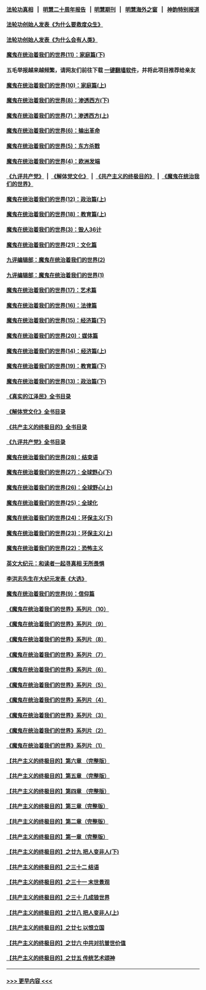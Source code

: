 #### [法轮功真相](https://github.com/gfw-breaker/truth/blob/master/README.md?t=0) &nbsp;&nbsp;|&nbsp;&nbsp; [明慧二十周年报告](https://github.com/gfw-breaker/mh-reports/blob/master/README.md?t=0) &nbsp;&nbsp;|&nbsp;&nbsp;[明慧期刊](https://github.com/gfw-breaker/mh-qikan) &nbsp;&nbsp;|&nbsp;&nbsp; [明慧海外之窗](https://github.com/gfw-breaker/mh-news/blob/master/README.md?t=0) &nbsp;&nbsp;|&nbsp;&nbsp; [神韵特别报道](https://github.com/gfw-breaker/mh-news/blob/master/shenyun.md?t=0)
#### [法轮功创始人发表《为什么要救度众生》](../pages/nsc422/n13975246.md?t=06282143) 
#### [法轮功创始人发表《为什么会有人类》](../pages/nsc422/n13912117.md?t=06282143) 
#### [魔鬼在统治着我们的世界(11)：家庭篇(下)](../pages/nsc422/n10440961.md?t=06282143) 
#### 五毛举报越来越频繁，请网友们前往下载 [一键翻墙软件](https://github.com/gfw-breaker/ssr-accounts)，并将此项目推荐给亲友
#### [魔鬼在统治着我们的世界(10)：家庭篇(上)](../pages/nsc422/n10435448.md?t=06282143) 
#### [魔鬼在统治着我们的世界(8)：渗透西方(下)](../pages/nsc422/n10429603.md?t=06282143) 
#### [魔鬼在统治着我们的世界(7)：渗透西方(上)](../pages/nsc422/n10426013.md?t=06282143) 
#### [魔鬼在统治着我们的世界(6)：输出革命](../pages/nsc422/n10421536.md?t=06282143) 
#### [魔鬼在统治着我们的世界(5)：东方杀戮](../pages/nsc422/n10417707.md?t=06282143) 
#### [魔鬼在统治着我们的世界(4)：欧洲发端](../pages/nsc422/n10414890.md?t=06282143) 
#### [《九评共产党》](https://github.com/begood0513/9ping.md/blob/master/README.md) &nbsp;|&nbsp; [《解体党文化》](../../../../jtdwh.md/blob/master/README.md)  &nbsp;|&nbsp; [《共产主义的终极目的》](../../../../gczydzjmd.md/blob/master/README.md) &nbsp;|&nbsp; [《魔鬼在统治我们的世界》](../../../../mgztzwmdsj.md/blob/master/README.md) 
#### [魔鬼在统治着我们的世界(12)：政治篇(上)](../pages/nsc422/n10444576.md?t=06282143) 
#### [魔鬼在统治着我们的世界(18)：教育篇(上)](../pages/nsc422/n10526970.md?t=06282143) 
#### [魔鬼在统治着我们的世界(3)：毁人36计](../pages/nsc422/n10411583.md?t=06282143) 
#### [魔鬼在统治着我们的世界(21)：文化篇](../pages/nsc422/n10597706.md?t=06282143) 
#### [九评编辑部：魔鬼在统治着我们的世界(2)](../pages/nsc422/n10410036.md?t=06282143) 
#### [九评编辑部：魔鬼在统治着我们的世界(1)](../pages/nsc422/n10406825.md?t=06282143) 
#### [魔鬼在统治着我们的世界(17)：艺术篇](../pages/nsc422/n10499093.md?t=06282143) 
#### [魔鬼在统治着我们的世界(16)：法律篇](../pages/nsc422/n10485969.md?t=06282143) 
#### [魔鬼在统治着我们的世界(15)：经济篇(下)](../pages/nsc422/n10469975.md?t=06282143) 
#### [魔鬼在统治着我们的世界(20)：媒体篇](../pages/nsc422/n10586579.md?t=06282143) 
#### [魔鬼在统治着我们的世界(14)：经济篇(上)](../pages/nsc422/n10457370.md?t=06282143) 
#### [魔鬼在统治着我们的世界(19)：教育篇(下)](../pages/nsc422/n10564808.md?t=06282143) 
#### [魔鬼在统治着我们的世界(13)：政治篇(下)](../pages/nsc422/n10448270.md?t=06282143) 
#### [《真实的江泽民》全书目录](../pages/nsc422/n13721399.md?t=06282143) 
#### [《解体党文化》全书目录](../pages/nsc422/n13721157.md?t=06282143) 
#### [《共产主义的终极目的》全书目录](../pages/nsc422/n13721048.md?t=06282143) 
#### [《九评共产党》全书目录](../pages/nsc422/n13708085.md?t=06282143) 
#### [魔鬼在统治着我们的世界(28)：结束语](../pages/nsc422/n10936246.md?t=06282143) 
#### [魔鬼在统治着我们的世界(27)：全球野心(下)](../pages/nsc422/n10928319.md?t=06282143) 
#### [魔鬼在统治着我们的世界(26)：全球野心(上)](../pages/nsc422/n10900318.md?t=06282143) 
#### [魔鬼在统治着我们的世界(25)：全球化](../pages/nsc422/n10788205.md?t=06282143) 
#### [魔鬼在统治着我们的世界(24)：环保主义(下)](../pages/nsc422/n10695307.md?t=06282143) 
#### [魔鬼在统治着我们的世界(23)：环保主义(上)](../pages/nsc422/n10688613.md?t=06282143) 
#### [魔鬼在统治着我们的世界(22)：恐怖主义](../pages/nsc422/n10614727.md?t=06282143) 
#### [英文大纪元：和读者一起寻真相 无所畏惧](../pages/nsc422/n12542027.md?t=06282143) 
#### [李洪志先生在大纪元发表《大选》](../pages/nsc422/n12534746.md?t=06282143) 
#### [魔鬼在统治着我们的世界(9)：信仰篇](../pages/nsc422/n10432159.md?t=06282143) 
#### [《魔鬼在统治着我们的世界》系列片（10）](../pages/nsc422/n12292670.md?t=06282143) 
#### [《魔鬼在统治着我们的世界》系列片（9）](../pages/nsc422/n12290859.md?t=06282143) 
#### [《魔鬼在统治着我们的世界》系列片（8）](../pages/nsc422/n12287445.md?t=06282143) 
#### [《魔鬼在统治着我们的世界》系列片（7）](../pages/nsc422/n12283425.md?t=06282143) 
#### [《魔鬼在统治着我们的世界》系列片（6）](../pages/nsc422/n12282314.md?t=06282143) 
#### [《魔鬼在统治着我们的世界》系列片（5）](../pages/nsc422/n12281419.md?t=06282143) 
#### [《魔鬼在统治着我们的世界》系列片（4）](../pages/nsc422/n12274024.md?t=06282143) 
#### [《魔鬼在统治着我们的世界》系列片（3）](../pages/nsc422/n12271322.md?t=06282143) 
#### [《魔鬼在统治着我们的世界》系列片（2）](../pages/nsc422/n12269049.md?t=06282143) 
#### [《魔鬼在统治着我们的世界》系列片（1）](../pages/nsc422/n12267575.md?t=06282143) 
#### [【共产主义的终极目的】第六章 （完整版）](../pages/nsc422/n11428913.md?t=06282143) 
#### [【共产主义的终极目的】第五章 （完整版）](../pages/nsc422/n11428912.md?t=06282143) 
#### [【共产主义的终极目的】第四章 （完整版）](../pages/nsc422/n11428907.md?t=06282143) 
#### [【共产主义的终极目的】第三章（完整版）](../pages/nsc422/n11428848.md?t=06282143) 
#### [【共产主义的终极目的】第二章（完整版）](../pages/nsc422/n11428831.md?t=06282143) 
#### [【共产主义的终极目的】第一章（完整版）](../pages/nsc422/n11417651.md?t=06282143) 
#### [【共产主义的终极目的】之廿九 把人变非人(下)](../pages/nsc422/n11344140.md?t=06282143) 
#### [【共产主义的终极目的】之三十二 结语](../pages/nsc422/n11360535.md?t=06282143) 
#### [【共产主义的终极目的】之三十一 末世景观](../pages/nsc422/n11351129.md?t=06282143) 
#### [【共产主义的终极目的】之三十 几成狼世界](../pages/nsc422/n11348280.md?t=06282143) 
#### [【共产主义的终极目的】之廿八 把人变非人(上)](../pages/nsc422/n11340492.md?t=06282143) 
#### [【共产主义的终极目的】之廿七 以恨立国](../pages/nsc422/n11336944.md?t=06282143) 
#### [【共产主义的终极目的】之廿六 中共对抗普世价值](../pages/nsc422/n11324785.md?t=06282143) 
#### [【共产主义的终极目的】之廿五 传统艺术颂神](../pages/nsc422/n11296396.md?t=06282143) 

----
#### [ >>> 更早内容 <<< ](../indexes/nsc422-earlier.md)
